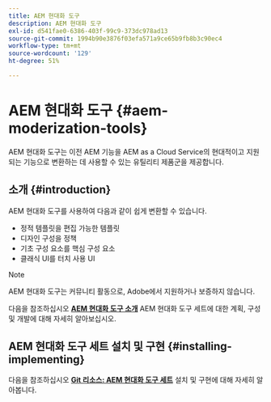 ```yaml
---
title: AEM 현대화 도구
description: AEM 현대화 도구
exl-id: d541fae0-6386-403f-99c9-373dc978ad13
source-git-commit: 1994b90e3876f03efa571a9ce65b9fb8b3c90ec4
workflow-type: tm+mt
source-wordcount: '129'
ht-degree: 51%

---
```


# AEM 현대화 도구 {#aem-moderization-tools}

AEM 현대화 도구는 이전 AEM 기능을 AEM as a Cloud Service의 현대적이고 지원되는 기능으로 변환하는 데 사용할 수 있는 유틸리티 제품군을 제공합니다.


## 소개 {#introduction}

AEM 현대화 도구를 사용하여 다음과 같이 쉽게 변환할 수 있습니다.

* 정적 템플릿을 편집 가능한 템플릿
* 디자인 구성을 정책
* 기초 구성 요소를 핵심 구성 요소
* 클래식 UI를 터치 사용 UI

>[!NOTE]
>AEM 현대화 도구는 커뮤니티 활동으로, Adobe에서 지원하거나 보증하지 않습니다.

다음을 참조하십시오 **[AEM 현대화 도구 소개](https://opensource.adobe.com/aem-modernize-tools/)** AEM 현대화 도구 세트에 대한 계획, 구성 및 개발에 대해 자세히 알아보십시오.

## AEM 현대화 도구 세트 설치 및 구현 {#installing-implementing}

다음을 참조하십시오 **[Git 리소스: AEM 현대화 도구 세트](https://github.com/adobe/aem-modernize-tools)** 설치 및 구현에 대해 자세히 알아봅니다.
